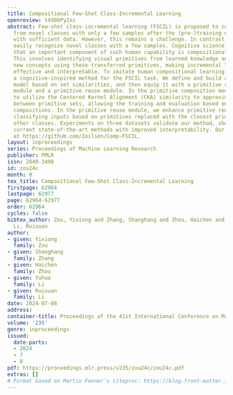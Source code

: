 ```yaml
---
title: Compositional Few-Shot Class-Incremental Learning
openreview: t4908PyZxs
abstract: Few-shot class-incremental learning (FSCIL) is proposed to continually learn
  from novel classes with only a few samples after the (pre-)training on base classes
  with sufficient data. However, this remains a challenge. In contrast, humans can
  easily recognize novel classes with a few samples. Cognitive science demonstrates
  that an important component of such human capability is compositional learning.
  This involves identifying visual primitives from learned knowledge and then composing
  new concepts using these transferred primitives, making incremental learning both
  effective and interpretable. To imitate human compositional learning, we propose
  a cognitive-inspired method for the FSCIL task. We define and build a compositional
  model based on set similarities, and then equip it with a primitive composition
  module and a primitive reuse module. In the primitive composition module, we propose
  to utilize the Centered Kernel Alignment (CKA) similarity to approximate the similarity
  between primitive sets, allowing the training and evaluation based on primitive
  compositions. In the primitive reuse module, we enhance primitive reusability by
  classifying inputs based on primitives replaced with the closest primitives from
  other classes. Experiments on three datasets validate our method, showing it outperforms
  current state-of-the-art methods with improved interpretability. Our code is available
  at https://github.com/Zoilsen/Comp-FSCIL.
layout: inproceedings
series: Proceedings of Machine Learning Research
publisher: PMLR
issn: 2640-3498
id: zou24c
month: 0
tex_title: Compositional Few-Shot Class-Incremental Learning
firstpage: 62964
lastpage: 62977
page: 62964-62977
order: 62964
cycles: false
bibtex_author: Zou, Yixiong and Zhang, Shanghang and Zhou, Haichen and Li, Yuhua and
  Li, Ruixuan
author:
- given: Yixiong
  family: Zou
- given: Shanghang
  family: Zhang
- given: Haichen
  family: Zhou
- given: Yuhua
  family: Li
- given: Ruixuan
  family: Li
date: 2024-07-08
address:
container-title: Proceedings of the 41st International Conference on Machine Learning
volume: '235'
genre: inproceedings
issued:
  date-parts:
  - 2024
  - 7
  - 8
pdf: https://proceedings.mlr.press/v235/zou24c/zou24c.pdf
extras: []
# Format based on Martin Fenner's citeproc: https://blog.front-matter.io/posts/citeproc-yaml-for-bibliographies/
---
```

